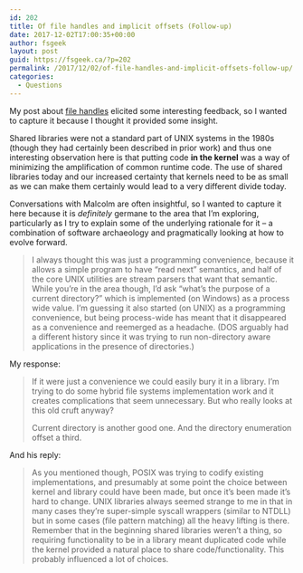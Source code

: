 ```yaml
---
id: 202
title: Of file handles and implicit offsets (Follow-up)
date: 2017-12-02T17:00:35+00:00
author: fsgeek
layout: post
guid: https://fsgeek.ca/?p=202
permalink: /2017/12/02/of-file-handles-and-implicit-offsets-follow-up/
categories:
  - Questions
---
```

My post about [file handles](https://fsgeek.ca/2017/11/25/of-file-handles-and-implicit-offsets/) elicited some interesting feedback, so I wanted to capture it because I thought it provided some insight.

Shared libraries were not a standard part of UNIX systems in the 1980s (though they had certainly been described in prior work) and thus one interesting observation here is that putting code **in the kernel** was a way of minimizing the amplification of common runtime code. The use of shared libraries today and our increased certainty that kernels need to be as small as we can make them certainly would lead to a very different divide today.

Conversations with Malcolm are often insightful, so I wanted to capture it here because it is _definitely_ germane to the area that I&#8217;m exploring, particularly as I try to explain some of the underlying rationale for it &#8211; a combination of software archaeology and pragmatically looking at how to evolve forward.

> I always thought this was just a programming convenience, because it allows a simple program to have &#8220;read next&#8221; semantics, and half of the core UNIX utilities are stream parsers that want that semantic. While you&#8217;re in the area though, I&#8217;d ask &#8220;what&#8217;s the purpose of a current directory?&#8221; which is implemented (on Windows) as a process wide value. I&#8217;m guessing it also started (on UNIX) as a programming convenience, but being process-wide has meant that it disappeared as a convenience and reemerged as a headache. (DOS arguably had a different history since it was trying to run non-directory aware applications in the presence of directories.) 

My response:

> If it were just a convenience we could easily bury it in a library. I’m trying to do some hybrid file systems implementation work and it creates complications that seem unnecessary. But who really looks at this old cruft anyway? 
> 
> Current directory is another good one. And the directory enumeration offset a third. 

And his reply:

> As you mentioned though, POSIX was trying to codify existing implementations, and presumably at some point the choice between kernel and library could have been made, but once it&#8217;s been made it&#8217;s hard to change. UNIX libraries always seemed strange to me in that in many cases they&#8217;re super-simple syscall wrappers (similar to NTDLL) but in some cases (file pattern matching) all the heavy lifting is there. Remember that in the beginning shared libraries weren&#8217;t a thing, so requiring functionality to be in a library meant duplicated code while the kernel provided a natural place to share code/functionality. This probably influenced a lot of choices.
